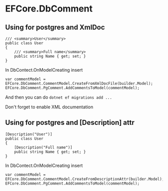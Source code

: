 # EFCore.DbComment

## Using for postgres and XmlDoc

```
/// <summary>User</summary>
public class User
{
    /// <summary>Full name</summary>
    public string Name { get; set; }
}
```

In DbContect.OnModelCreating insert
```
var commentModel = EFCore.DbComment.CommentModel.CreateFromXmlDocFile(builder.Model);
EFCore.DbComment.PgComment.AddCommentsToModel(commentModel);
```

And then you can do ```dotnet ef migrations add ...```

Don't forget to enable XML documentation

## Using for postgres and [Description] attr

```
[Description("User")]
public class User
{
    [Description("Full name")]
    public string Name { get; set; }
}
```

In DbContect.OnModelCreating insert
```
var commentModel = EFCore.DbComment.CommentModel.CreateFromDescriptionAttr(builder.Model);
EFCore.DbComment.PgComment.AddCommentsToModel(commentModel);
```

